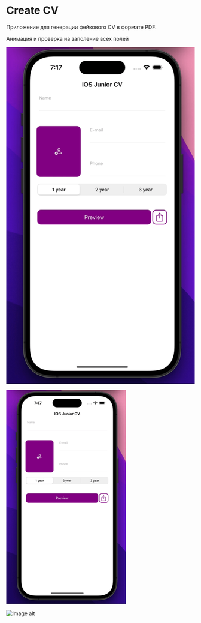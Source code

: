 # Create CV

Приложение для генерации фейкового CV в формате PDF.

Анимация и проверка на заполение всех полей

![Image alt](https://github.com/NikolaiKorotonozhkin/CreatePDF/blob/main/GIF1.gif)

![Image alt](https://github.com/NikolaiKorotonozhkin/CreatePDF/blob/main/GIF1-1.gif)

![Image alt](https://github.comNikolaiKorotonozhkin/CreatePDF/blob/main/GIF-1.gif)


